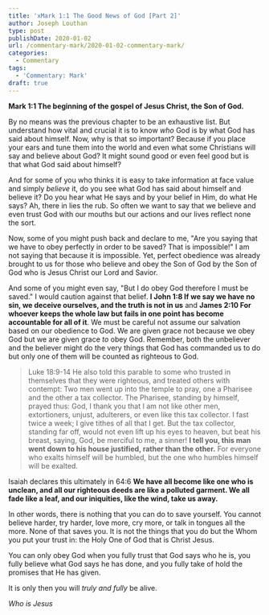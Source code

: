 ```yaml
---
title: 'xMark 1:1 The Good News of God [Part 2]'
author: Joseph Louthan
type: post
publishDate: 2020-01-02
url: /commentary-mark/2020-01-02-commentary-mark/
categories:
  - Commentary
tags:
  - 'Commentary: Mark'
draft: true
---
```


**Mark 1:1 The beginning of the gospel of Jesus Christ, the Son of God.** 

By no means was the previous chapter to be an exhaustive list. But understand how vital and crucial it is to know *who* God is by what God has said about himself. Now, why is that so important? Because if you place your ears and tune them into the world and even what some Christians will say and believe about God? It might sound good or even feel good but is that what God said about himself?

And for some of you who thinks it is easy to take information at face value and simply *believe* it, do you see what God has said about himself and believe it? Do you hear what He says and by your belief in Him, do what He says? Ah, there in lies the rub. So often we want to say that we believe and even trust God with our mouths but our actions and our lives reflect none the sort.

Now, some of you might push back and declare to me, "Are you saying that we have to obey perfectly in order to be saved? That is impossible!" I am not saying that because it is impossible. Yet, perfect obedience was already brought to us for those who believe and obey the Son of God by the Son of God who is Jesus Christ our Lord and Savior.

And some of you might even say, "But I do obey God therefore I must be saved." I would caution against that belief.  **I John 1:8 If we say we have no sin, we deceive ourselves, and the truth is not in us** and **James 2:10 For whoever keeps the whole law but fails in one point has become accountable for all of it**. We must be careful not assume our salvation based on our obedience to God. We are given grace not because we obey God but we are given grace *to* obey God. Remember, both the unbeliever and the believer might do the very things that God has commanded us to do but only one of them will be counted as righteous to God.

> Luke 18:9-14 He also told this parable to some who trusted in themselves that they were righteous, and treated others with contempt:  Two men went up into the temple to pray, one a Pharisee and the other a tax collector.  The Pharisee, standing by himself, prayed thus: God, I thank you that I am not like other men, extortioners, unjust, adulterers, or even like this tax collector.  I fast twice a week; I give tithes of all that I get.  But the tax collector, standing far off, would not even lift up his eyes to heaven, but beat his breast, saying, God, be merciful to me, a sinner!  **I tell you, this man went down to his house justified, rather than the other.** For everyone who exalts himself will be humbled, but the one who humbles himself will be exalted.  

Isaiah declares this ultimately in 64:6 **We have all become like one who is unclean, and all our righteous deeds are like a polluted garment. We all fade like a leaf, and our iniquities, like the wind, take us away.** 

In other words, there is nothing that you can do to save yourself. You cannot believe harder, try harder, love more, cry more, or talk in tongues all the more. None of that saves you. It is not the things that you do but the Whom you put your trust in: the Holy One of God that is Christ Jesus.

You can only obey God when you fully trust that God says who he is, you fully believe what God says he has done, and you fully take of hold the promises that He has given.

It is only then you will *truly and fully* be alive.

*Who is Jesus*